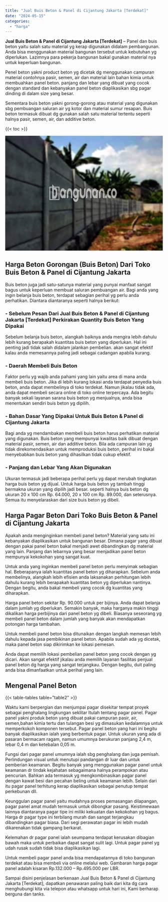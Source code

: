 ```yaml
---
title: "Jual Buis Beton & Panel di Cijantung Jakarta [Terdekat]"
date: "2024-05-15"
categories: 
  - "harga"
---
```


**Jual Buis Beton & Panel di Cijantung Jakarta \[Terdekat\]** – Panel dan buis beton yaitu salah satu material yg kerap digunakan didalam pembangunan. Anda bisa menggunakan material bangunan tersebut untuk kebutuhan yg diperlukan. Lazimnya para pekerja bangunan bakal gunakan material nya untuk keperluan bangunan.

Penel beton yakni product beton yg dicetak dg menggunakan campuran material contohnya pasir, semen, air dan material lain bahan kimia untuk membuahkan panel beton. panjang dan lebar yang dibuat yang cocok dengan standard dan kebanyakan panel beton diaplikasikan sbg pagar dinding di dalam size yang besar.

Sementara buis beton yakni gorong-gorong atau material yang digunakan sbg pembuangan saluran air yg kotor dan material sumur resapan. Buis beton termasuk dibuat dg gunakan salah satu material tertentu seperti halnya pasir, semen, air, dan additive beton.

{{< toc >}}

![Jual Buis Beton & Panel di Cijantung Jakarta [Terdekat]](/images/jual-panel-buis-beton-murah-04.png)

## Harga Beton Gorongan (Buis Beton) Dari Toko Buis Beton & Panel di Cijantung Jakarta

Buis beton juga jadi satu-satunya material yang punyai manfaat sangat bagus untuk keperluan membuat saluran pembuangan air. Bagi anda yang ingin belanja buis beton, terdapat sebagian perihal yg perlu anda perhatikan. Diantara diantaranya seperti halnya berikut:

### \- Sebelum Pesan Dari Jual Buis Beton & Panel di Cijantung Jakarta \[Terdekat\] Perkirakan Quantity Buis Beton Yang Dipakai

Sebelum belanja buis beton, alangkah baiknya anda mengira lebih dahulu lebih kurang berapakah kuantitas buis beton yang diperlukan. Hal ini penting jadi tidak salah didalam jalankan pembelian. akan sangat efektif kalau anda memesannya paling jadi sebagai cadangan apabila kurang.

### \- Daerah Membeli Buis Beton

Faktor perlu yg wajib anda pahami yang lain yaitu area di mana anda membeli buis beton. Jika di lebih kurang lokasi anda terdapat penyedia buis beton, anda dapat membelinya di toko terdekat. Namun jikalau tidak ada, anda dapat membeli secara online di toko online terpercaya. Ada begitu banyak sekali layanan sarana buis beton yg menjualnya, anda bisa menentukan sendiri buis beton yg dipilih.

### \- Bahan Dasar Yang Dipakai Untuk Buis Beton & Panel di Cijantung Jakarta

Bagi anda yg mendambakan membeli buis beton harus perhatikan material yang digunakan. Buis beton yang mempunyai kwalitas baik dibuat dengan material pasir, semen, air dan additive beton. Bila ada campuran lain yg tidak direkomendasikan untuk memproduksi buis beton, perihal ini bakal menyebabkan buis beton yang dihasilkan tidak cukup efektif.

### \- Panjang dan Lebar Yang Akan Digunakan

Ukuran termasuk jadi beberapa perihal perlu yg dapat merubah tingkatan harga buis beton yg dijual. Untuk harga buis beton yg tambah tinggi bermakna ukuran yang dipilih jadi besar. seperti halnya buis beton dg ukuran 20 x 100 cm Rp. 64.000, 20 x 100 cm Rp. 89.000, dan seterusnya. Semua itu menyelaraskan dari size buis beton yg dibeli.

## Harga Pagar Beton Dari Toko Buis Beton & Panel di Cijantung Jakarta

Apakah anda menginginkan membeli panel beton? Material yang satu ini kebanyakan diaplikasikan untuk bangunan besar. Dimana pagar yang dibuat dengan pakai panel beton bakal menjadi awet dibandingkan dg material yang lain. Panjang dan lebarnya yang besar menjadikan panel beton mempunyai kekokohan yang sangat kuat.

Untuk anda yang inginkan membeli panel beton perlu menyimak sebagian hal. Beberapanya ialah kuantitas panel beton yg diharapkan. Sebelum anda membelinya, alangkah lebih efisien anda laksanakan perhitungan lebih dahulu kurang lebih berapakah kuantitas beton yg diperlukan nantinya. Dengan begitu, anda bakal membeli yang cocok dg kuantitas yang diharapkan.

Harga panel beton sekitar Rp. 90.000 untuk per bijinya. Anda dapat belanja dalam jumlah yg diperlukan. Semakin banyak, maka harganya makin tinggi dikalikan harga perbijinya dari panel beton yg dibeli. Biasanya seseorang yg membeli panel beton dalam jumlah yang banyak akan mendapatkan potongan harga tambahan.

Untuk membeli panel beton bisa ditunaikan dengan langkah memesan lebih dahulu kepada jasa pembikinan panel beton. Apabila sudah ada yg dicetak, maka panel beton siap dikirimkan ke lokasi pemesan.

Anda dapat memilih lokasi pembelian panel beton yang cocok dengan yg dicari. Akan sangat efektif jikalau anda memilih layanan fasilitas penjual panel beton dg harga yang sangat terjangkau. Dengan begitu, duit paling anda bisa dimanfaatkan untuk perihal yang lain.

## Mengenal Panel Beton

{{< table-tables table="table2" >}}

Waktu kami berpergian dan menjumpai pagar disekitar tempat proyek sebagai penghalang lingkungan seklitar Itulah tentang pagar panel. Pagar panel yakni produk beton yang dibuat pakai campuran pasir, air, semen,bahan kimia tertu dan tulangan besi yg dimasukan kedalamnya untuk memperkokoh komponen tersebut. Pagar panel beton yang hari ini begitu banyak diaplikasikan ialah yang berbentuk pagar. Untuk ukuran yang ada di pasaran bermacam ragam, namun umumnya berukuran panjang 2,4 m, lebar 0,4 m dan ketebalan 0,05 m.

Fungsi dari pagar panel umumnya ialah sbg penghalang dan juga pemisah. Perlindungan visual untuk menutupi pandangan dr luar dan untuk pemberian keamanan. Begitu banyak yang menggunakan pagar panel untuk keamanan dr tindak kejahatan sebagaimana halnya perampokan atau pencurian. Bahkan ada termasuk yg mengkombinasikan pagar panel dengan kawat besi dan pecahan beling untuk keamanan lebih. Selain dari itu pagar panel terhitung kerap diaplikasikan sebagai penutup tempat perkebunan dll.

Keunggulan pagar panel yaitu mudahnya proses pemasangan dilapangan, pagar panel amat mudah termasuk untuk dibongkar pasang. Keistimewaan lainnya diantaranya pagar tipe ini miliki kekuatan dan kekokohan yg bagus. Harga dr pagar type ini terbilang murah dan sangat terjangkau dibandingkan pagar biasa. Dari segi perawatan pagar ini lebih mudah dikarenakan tidak gampang berkarat.

Kelemahan dr pagar panel ialah seumpama terdapat kerusakan dibagian bawah maka untuk perbaikan dapat sangat sulit lagi. Untuk pagar panel yg udah rusak sudah tidak bisa diaplikasikan lagi.

Untuk membeli pagar panel anda bisa mendapatannya di toko bangunan terdekat atau bisa membeli via online melalui web. Gambaran harga pagar panel adalah kisaran Rp.132.000 – Rp.495.000 per LBR.

Sampai disini penjelasan berkenaan Jual Buis Beton & Panel di Cijantung Jakarta \[Terdekat\], dapatkan penawaran paling baik dari kita dg cara menghubungi kita via telepon atau whatsapp untuk hari ini, Kami berharap berguna dan tanks.
